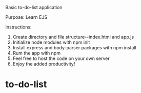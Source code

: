 Basic to-do-list application

Purpose: Learn EJS

Instructions:

1. Create directory and file structure--index.html and app.js
2. Initialize node modules with npm init
3. Install express and body-parser packages with npm install
4. Rum the app with npm 
5. Feel free to host the code on your own server
6. Enjoy the added productivity!
# to-do-list
